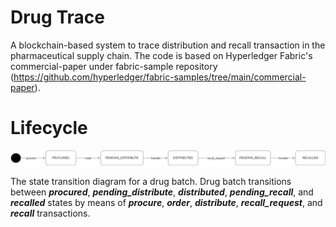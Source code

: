 # Drug Trace
A blockchain-based system to trace distribution and recall transaction in the pharmaceutical supply chain. The code is based on Hyperledger Fabric's commercial-paper under fabric-sample repository (https://github.com/hyperledger/fabric-samples/tree/main/commercial-paper).

# Lifecycle
![Transition Diagram](docs/transitionDiagram.png)

The state transition diagram for a drug batch. Drug batch transitions between ***procured***, ***pending_distribute***, ***distributed***, ***pending_recall***, and ***recalled*** states by means of ***procure***, ***order***, ***distribute***, ***recall_request***, and ***recall*** transactions.
